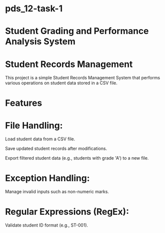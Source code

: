 # pds_12-task-1
# Student Grading and Performance Analysis System
# Student Records Management

This project is a simple Student Records Management System that performs various operations on student data stored in a CSV file.

# Features

# File Handling:

Load student data from a CSV file.

Save updated student records after modifications.

Export filtered student data (e.g., students with grade 'A') to a new file.

# Exception Handling:

Manage invalid inputs such as non-numeric marks.

# Regular Expressions (RegEx):

Validate student ID format (e.g., ST-001).

